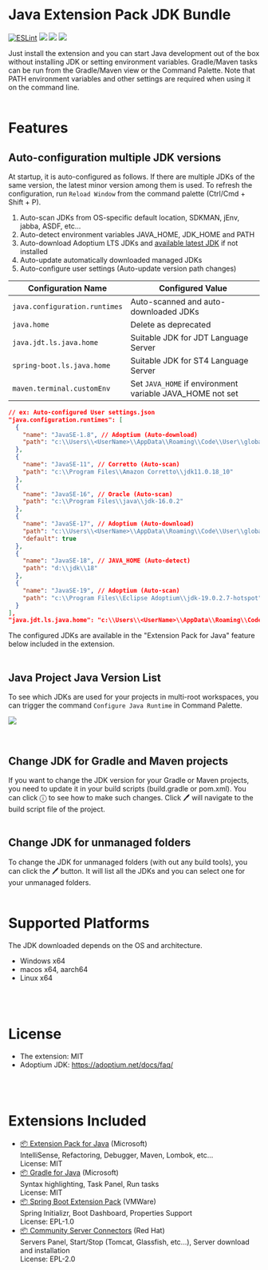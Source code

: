 # Java Extension Pack JDK Bundle

[![ESLint](https://github.com/cypher256/java-extension-pack/actions/workflows/eslint.yml/badge.svg)](https://github.com/cypher256/java-extension-pack/actions/workflows/eslint.yml)
![](https://img.shields.io/visual-studio-marketplace/d/Pleiades.java-extension-pack-jdk?color=yellow)
![](https://img.shields.io/visual-studio-marketplace/i/Pleiades.java-extension-pack-jdk?color=blue)
![](https://img.shields.io/visual-studio-marketplace/last-updated/Pleiades.java-extension-pack-jdk?color=orange)

Just install the extension and you can start Java development out of the box without installing JDK or setting environment variables. Gradle/Maven tasks can be run from the Gradle/Maven view or the Command Palette. Note that PATH environment variables and other settings are required when using it on the command line.
<br>
<br>

# Features

## Auto-configuration multiple JDK versions
At startup, it is auto-configured as follows. If there are multiple JDKs of the same version, the latest minor version among them is used. To refresh the configuration, run `Reload Window` from the command palette (Ctrl/Cmd + Shift + P).

1. Auto-scan JDKs from OS-specific default location, SDKMAN, jEnv, jabba, ASDF, etc...
1. Auto-detect environment variables JAVA_HOME, JDK_HOME and PATH
1. Auto-download Adoptium LTS JDKs and [available latest JDK](https://github.com/redhat-developer/vscode-java#features) if not installed
1. Auto-update automatically downloaded managed JDKs
1. Auto-configure user settings (Auto-update version path changes)

|Configuration Name|Configured Value|
|---|---|
|`java.configuration.runtimes`|Auto-scanned and auto-downloaded JDKs|
|`java.home`|Delete as deprecated|
|`java.jdt.ls.java.home`|Suitable JDK for JDT Language Server|
|`spring-boot.ls.java.home`|Suitable JDK for ST4 Language Server|
|`maven.terminal.customEnv`|Set `JAVA_HOME` if environment variable JAVA_HOME not set|

```json
// ex: Auto-configured User settings.json
"java.configuration.runtimes": [
  {
    "name": "JavaSE-1.8", // Adoptium (Auto-download)
    "path": "c:\\Users\\<UserName>\\AppData\\Roaming\\Code\\User\\globalStorage\\pleiades.java-extension-pack-jdk\\8"
  },
  {
    "name": "JavaSE-11", // Corretto (Auto-scan)
    "path": "c:\\Program Files\\Amazon Corretto\\jdk11.0.18_10"
  },
  {
    "name": "JavaSE-16", // Oracle (Auto-scan)
    "path": "c:\\Program Files\\java\\jdk-16.0.2"
  },
  {
    "name": "JavaSE-17", // Adoptium (Auto-download)
    "path": "c:\\Users\\<UserName>\\AppData\\Roaming\\Code\\User\\globalStorage\\pleiades.java-extension-pack-jdk\\17",
    "default": true
  },
  {
    "name": "JavaSE-18", // JAVA_HOME (Auto-detect)
    "path": "d:\\jdk\\18"
  },
  {
    "name": "JavaSE-19", // Adoptium (Auto-scan)
    "path": "c:\\Program Files\\Eclipse Adoptium\\jdk-19.0.2.7-hotspot"
  }
],
"java.jdt.ls.java.home": "c:\\Users\\<UserName>\\AppData\\Roaming\\Code\\User\\globalStorage\\pleiades.java-extension-pack-jdk\\17",
```

The configured JDKs are available in the "Extension Pack for Java" feature below included in the extension.
<br>
<br>

## Java Project Java Version List
To see which JDKs are used for your projects in multi-root workspaces, you can trigger the command `Configure Java Runtime` in Command Palette.
<br>
<p><img src="https://code.visualstudio.com/assets/docs/java/java-project/configure-project-runtime.png" style="max-width:600px"></p>
<br>

## Change JDK for Gradle and Maven projects
If you want to change the JDK version for your Gradle or Maven projects, you need to update it in your build scripts (build.gradle or pom.xml). You can click ⓘ to see how to make such changes. Click 🖊 will navigate to the build script file of the project.
<br>
<br>

## Change JDK for unmanaged folders
To change the JDK for unmanaged folders (with out any build tools), you can click the 🖊 button. It will list all the JDKs and you can select one for your unmanaged folders.
<br>
<br>

# Supported Platforms
The JDK downloaded depends on the OS and architecture.
- Windows x64
- macos x64, aarch64
- Linux x64
<br>
<br>

# License
- The extension: MIT
- Adoptium JDK: https://adoptium.net/docs/faq/
<br>
<br>

# Extensions Included

- [📦 Extension Pack for Java](https://marketplace.visualstudio.com/items?itemName=vscjava.vscode-java-pack) (Microsoft)<br>
IntelliSense, Refactoring, Debugger, Maven, Lombok, etc...<br>
License: MIT
- [📦 Gradle for Java](https://marketplace.visualstudio.com/items?itemName=vscjava.vscode-gradle) (Microsoft)<br>
Syntax highlighting, Task Panel, Run tasks<br>
License: MIT
- [📦 Spring Boot Extension Pack](https://marketplace.visualstudio.com/items?itemName=vmware.vscode-boot-dev-pack) (VMWare)<br>
Spring Initializr, Boot Dashboard, Properties Support<br>
License: EPL-1.0
- [📦 Community Server Connectors](https://marketplace.visualstudio.com/items?itemName=redhat.vscode-community-server-connector) (Red Hat)<br>
Servers Panel, Start/Stop (Tomcat, Glassfish, etc...), Server download and installation<br>
License: EPL-2.0

